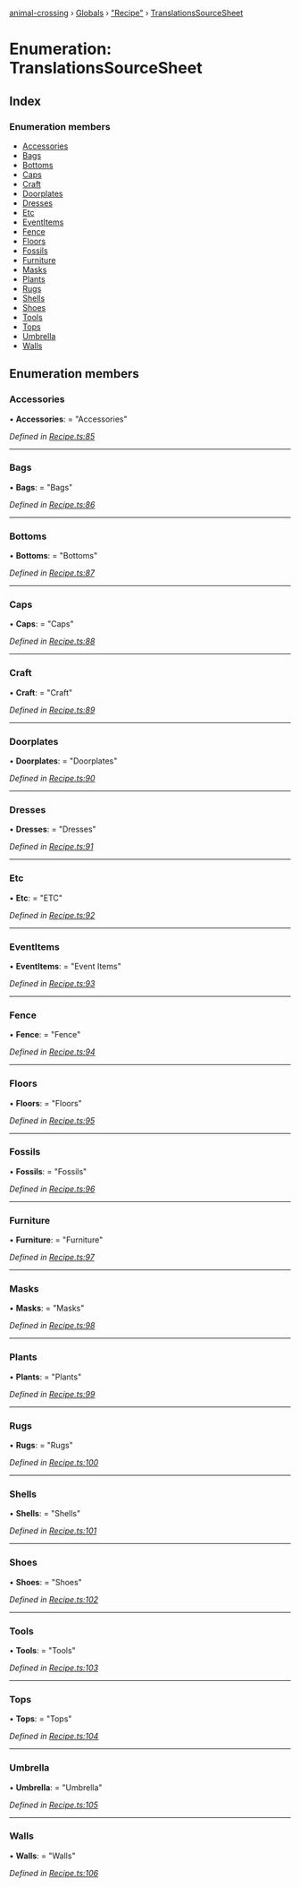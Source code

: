 [animal-crossing](../README.md) › [Globals](../globals.md) › ["Recipe"](../modules/_recipe_.md) › [TranslationsSourceSheet](_recipe_.translationssourcesheet.md)

# Enumeration: TranslationsSourceSheet

## Index

### Enumeration members

* [Accessories](_recipe_.translationssourcesheet.md#accessories)
* [Bags](_recipe_.translationssourcesheet.md#bags)
* [Bottoms](_recipe_.translationssourcesheet.md#bottoms)
* [Caps](_recipe_.translationssourcesheet.md#caps)
* [Craft](_recipe_.translationssourcesheet.md#craft)
* [Doorplates](_recipe_.translationssourcesheet.md#doorplates)
* [Dresses](_recipe_.translationssourcesheet.md#dresses)
* [Etc](_recipe_.translationssourcesheet.md#etc)
* [EventItems](_recipe_.translationssourcesheet.md#eventitems)
* [Fence](_recipe_.translationssourcesheet.md#fence)
* [Floors](_recipe_.translationssourcesheet.md#floors)
* [Fossils](_recipe_.translationssourcesheet.md#fossils)
* [Furniture](_recipe_.translationssourcesheet.md#furniture)
* [Masks](_recipe_.translationssourcesheet.md#masks)
* [Plants](_recipe_.translationssourcesheet.md#plants)
* [Rugs](_recipe_.translationssourcesheet.md#rugs)
* [Shells](_recipe_.translationssourcesheet.md#shells)
* [Shoes](_recipe_.translationssourcesheet.md#shoes)
* [Tools](_recipe_.translationssourcesheet.md#tools)
* [Tops](_recipe_.translationssourcesheet.md#tops)
* [Umbrella](_recipe_.translationssourcesheet.md#umbrella)
* [Walls](_recipe_.translationssourcesheet.md#walls)

## Enumeration members

###  Accessories

• **Accessories**: = "Accessories"

*Defined in [Recipe.ts:85](https://github.com/Norviah/animal-crossing/blob/7dc871b/module/types/Recipe.ts#L85)*

___

###  Bags

• **Bags**: = "Bags"

*Defined in [Recipe.ts:86](https://github.com/Norviah/animal-crossing/blob/7dc871b/module/types/Recipe.ts#L86)*

___

###  Bottoms

• **Bottoms**: = "Bottoms"

*Defined in [Recipe.ts:87](https://github.com/Norviah/animal-crossing/blob/7dc871b/module/types/Recipe.ts#L87)*

___

###  Caps

• **Caps**: = "Caps"

*Defined in [Recipe.ts:88](https://github.com/Norviah/animal-crossing/blob/7dc871b/module/types/Recipe.ts#L88)*

___

###  Craft

• **Craft**: = "Craft"

*Defined in [Recipe.ts:89](https://github.com/Norviah/animal-crossing/blob/7dc871b/module/types/Recipe.ts#L89)*

___

###  Doorplates

• **Doorplates**: = "Doorplates"

*Defined in [Recipe.ts:90](https://github.com/Norviah/animal-crossing/blob/7dc871b/module/types/Recipe.ts#L90)*

___

###  Dresses

• **Dresses**: = "Dresses"

*Defined in [Recipe.ts:91](https://github.com/Norviah/animal-crossing/blob/7dc871b/module/types/Recipe.ts#L91)*

___

###  Etc

• **Etc**: = "ETC"

*Defined in [Recipe.ts:92](https://github.com/Norviah/animal-crossing/blob/7dc871b/module/types/Recipe.ts#L92)*

___

###  EventItems

• **EventItems**: = "Event Items"

*Defined in [Recipe.ts:93](https://github.com/Norviah/animal-crossing/blob/7dc871b/module/types/Recipe.ts#L93)*

___

###  Fence

• **Fence**: = "Fence"

*Defined in [Recipe.ts:94](https://github.com/Norviah/animal-crossing/blob/7dc871b/module/types/Recipe.ts#L94)*

___

###  Floors

• **Floors**: = "Floors"

*Defined in [Recipe.ts:95](https://github.com/Norviah/animal-crossing/blob/7dc871b/module/types/Recipe.ts#L95)*

___

###  Fossils

• **Fossils**: = "Fossils"

*Defined in [Recipe.ts:96](https://github.com/Norviah/animal-crossing/blob/7dc871b/module/types/Recipe.ts#L96)*

___

###  Furniture

• **Furniture**: = "Furniture"

*Defined in [Recipe.ts:97](https://github.com/Norviah/animal-crossing/blob/7dc871b/module/types/Recipe.ts#L97)*

___

###  Masks

• **Masks**: = "Masks"

*Defined in [Recipe.ts:98](https://github.com/Norviah/animal-crossing/blob/7dc871b/module/types/Recipe.ts#L98)*

___

###  Plants

• **Plants**: = "Plants"

*Defined in [Recipe.ts:99](https://github.com/Norviah/animal-crossing/blob/7dc871b/module/types/Recipe.ts#L99)*

___

###  Rugs

• **Rugs**: = "Rugs"

*Defined in [Recipe.ts:100](https://github.com/Norviah/animal-crossing/blob/7dc871b/module/types/Recipe.ts#L100)*

___

###  Shells

• **Shells**: = "Shells"

*Defined in [Recipe.ts:101](https://github.com/Norviah/animal-crossing/blob/7dc871b/module/types/Recipe.ts#L101)*

___

###  Shoes

• **Shoes**: = "Shoes"

*Defined in [Recipe.ts:102](https://github.com/Norviah/animal-crossing/blob/7dc871b/module/types/Recipe.ts#L102)*

___

###  Tools

• **Tools**: = "Tools"

*Defined in [Recipe.ts:103](https://github.com/Norviah/animal-crossing/blob/7dc871b/module/types/Recipe.ts#L103)*

___

###  Tops

• **Tops**: = "Tops"

*Defined in [Recipe.ts:104](https://github.com/Norviah/animal-crossing/blob/7dc871b/module/types/Recipe.ts#L104)*

___

###  Umbrella

• **Umbrella**: = "Umbrella"

*Defined in [Recipe.ts:105](https://github.com/Norviah/animal-crossing/blob/7dc871b/module/types/Recipe.ts#L105)*

___

###  Walls

• **Walls**: = "Walls"

*Defined in [Recipe.ts:106](https://github.com/Norviah/animal-crossing/blob/7dc871b/module/types/Recipe.ts#L106)*
